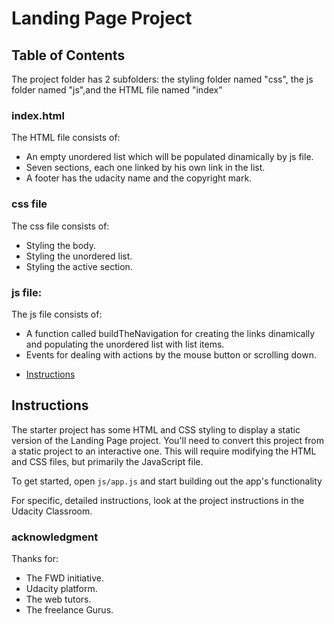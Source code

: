# Landing Page Project

## Table of Contents
The project folder has 2 subfolders: the styling folder named "css", the js folder named "js",and the HTML file named "index" 
### index.html
The HTML file consists of:
- An empty unordered list which will be populated dinamically by js file.
- Seven sections, each one linked by his own link in the list.
- A footer has the udacity name and the copyright mark.

### css file
The css file consists of:
- Styling the body.
- Styling the unordered list.
- Styling the active section.

### js file:
The js file consists of:
- A function called buildTheNavigation for creating the links dinamically and populating the unordered list with list items.
- Events for dealing with actions by the mouse button or scrolling down. 




* [Instructions](#instructions)

## Instructions

The starter project has some HTML and CSS styling to display a static version of the Landing Page project. You'll need to convert this project from a static project to an interactive one. This will require modifying the HTML and CSS files, but primarily the JavaScript file.

To get started, open `js/app.js` and start building out the app's functionality

For specific, detailed instructions, look at the project instructions in the Udacity Classroom.

### acknowledgment
Thanks for:
- The FWD initiative.
- Udacity platform.
- The web tutors.
- The freelance Gurus.